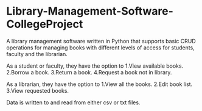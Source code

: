 # Library-Management-Software-CollegeProject
A library management software written in Python that supports basic CRUD operations for managing books with different levels of access for students, faculty and the librarian.

As a student or faculty, they have the option to
1.View available books.
2.Borrow a book.
3.Return a book.
4.Request a book not in library.

As a librarian, they have the option to
1.View all the books.
2.Edit book list.
3.View requested books.

Data is written to and read from either csv or txt files.
